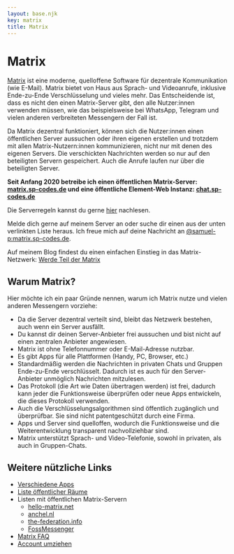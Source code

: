 ```yaml
---
layout: base.njk
key: matrix
title: Matrix
---
```

# <i class="fas fa-comments"></i> Matrix

[Matrix](https://matrix.org) ist eine moderne, quelloffene Software für dezentrale Kommunikation (wie E-Mail). Matrix bietet von Haus aus Sprach- und Videoanrufe, inklusive Ende-zu-Ende Verschlüsselung und vieles mehr. Das Entscheidende ist, dass es nicht den einen Matrix-Server gibt, den alle Nutzer:innen verwenden müssen, wie das beispielsweise bei WhatsApp, Telegram und vielen anderen verbreiteten Messengern der Fall ist.

Da Matrix dezentral funktioniert, können sich die Nutzer:innen einen öffentlichen Server aussuchen oder ihren eigenen erstellen und trotzdem mit allen Matrix-Nutzern:innen kommunizieren, nicht nur mit denen des eigenen Servers. Die verschickten Nachrichten werden so nur auf den beteiligten Servern gespeichert. Auch die Anrufe laufen nur über die beteiligten Server.

__Seit Anfang 2020 betreibe ich einen öffentlichen Matrix-Server: [matrix.sp-codes.de](https://matrix.sp-codes.de/) und eine öffentliche Element-Web Instanz: [chat.sp-codes.de](https://chat.sp-codes.de/)__

Die Serverregeln kannst du gerne [hier](https://matrix.sp-codes.de/_matrix/consent) nachlesen.

Melde dich gerne auf meinem Server an oder suche dir einen aus der unten verlinkten Liste heraus. Ich freue mich auf deine Nachricht an [@samuel-p:matrix.sp-codes.de](https://matrix.to/#/@samuel-p:matrix.sp-codes.de).

Auf meinem Blog findest du einen einfachen Einstieg in das Matrix-Netzwerk: [Werde Teil der Matrix](https://blog.sp-codes.de/werde-teil-der-matrix-matrix-teil-1/)

## Warum Matrix?

Hier möchte ich ein paar Gründe nennen, warum ich Matrix nutze und vielen anderen Messengern vorziehe:

* Da die Server dezentral verteilt sind, bleibt das Netzwerk bestehen, auch wenn ein Server ausfällt.
* Du kannst dir deinen Server-Anbieter frei aussuchen und bist nicht auf einen zentralen Anbieter angewiesen.
* Matrix ist ohne Telefonnummer oder E-Mail-Adresse nutzbar.
* Es gibt Apps für alle Plattformen (Handy, PC, Browser, etc.)
* Standardmäßig werden die Nachrichten in privaten Chats und Gruppen Ende-zu-Ende verschlüsselt. Dadurch ist es auch für den Server-Anbieter unmöglich Nachrichten mitzulesen.
* Das Protokoll (die Art wie Daten übertragen werden) ist frei, dadurch kann jeder die Funktionsweise überprüfen oder neue Apps entwickeln, die dieses Protokoll verwenden.
* Auch die Verschlüsselungsalgorithmen sind öffentlich zugänglich und überprüfbar. Sie sind nicht patentgeschützt durch eine Firma.
* Apps und Server sind quelloffen, wodurch die Funktionsweise und die Weiterentwicklung transparent nachvollziehbar sind.
* Matrix unterstützt Sprach- und Video-Telefonie, sowohl in privaten, als auch in Gruppen-Chats.

## Weitere nützliche Links

* [Verschiedene Apps](https://matrix.org/clients)
* [Liste öffentlicher Räume](https://view.matrix.org/)
* Listen mit öffentlichen Matrix-Servern
  * [hello-matrix.net](https://www.hello-matrix.net/public_servers.php)
  * [anchel.nl](https://publiclist.anchel.nl/)
  * [the-federation.info](https://the-federation.info/protocol/matrix)
  * [FossMessenger](https://fediverse.blog/~/FossMessenger/matrix-server)
* [Matrix FAQ](https://matrix.org/faq/)
* [Account umziehen](https://ems.element.io/tools/matrix-migration)
